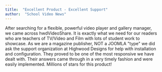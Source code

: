 ```yaml
---
title:  "Excellent Product - Excellent Support"
author:  "School Video News"
---
```

After searching for a flexible, powerful video player and gallery manager, we came across hwdVideoShare. It is exactly what we need for our readers who are teachers of TV/Video and Film with lots of student work to showcase. As we are a magazine publisher, NOT a JOOMLA "type" we did ask the support organization at Highwood Designs for help with installation and configuration. They proved to be one of the most responsive we have dealt with. Their answers came through in a very timely fashion and were easily implemented. Millions of stars for this product!
